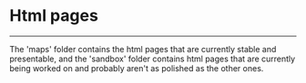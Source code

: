 # Html pages

---

The 'maps' folder contains the html pages that are currently stable and presentable, and the 'sandbox' folder contains html pages that are currently being worked on and probably aren't as polished as the other ones.
